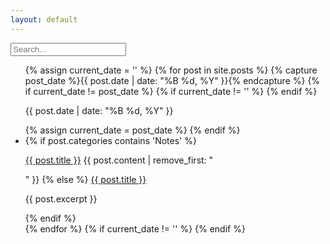 ```yaml
---
layout: default
---
```


<div class="searchInput">
  <input type="text" id="search-input" placeholder="Search...">
    <p id="p-result-count" style="margin-top: 0px;"><span id="result-count"></span></p>
    <div class="resultBox">
      <!-- here list are inserted from javascript -->
  </div>
</div>

<ul id="post-list">
  {% assign current_date = '' %}
  {% for post in site.posts %}
    {% capture post_date %}{{ post.date | date: "%B %d, %Y" }}{% endcapture %}
    {% if current_date != post_date %}
      {% if current_date != '' %}
      {% endif %}
      <div class="date-separator"><p>{{ post.date | date: "%B %d, %Y" }}</p></div>
    {% assign current_date = post_date %}
    {% endif %}
    <li class="post-item" data-tags="{{ post.tags | join: ' ' }}" data-categories="{{ post.categories | join: ' ' }}">
      {% if post.categories contains 'Notes' %}
       <p><a class="title" href="{{ site.baseurl }}{{ post.url | xml_escape }}">{{ post.title }}</a> {{ post.content | remove_first: "<p>" }}
      {% else %}
       <a href="{{ site.baseurl }}{{ post.url | xml_escape }}">{{ post.title }}</a>
        <p>{{ post.excerpt }}</p>
      {% endif %}
    </li>
  {% endfor %}
  {% if current_date != '' %}
  {% endif %}
</ul>


<script>
function highlightMatch(text, query) {
  var regex = new RegExp('(' + query + ')', 'gi');
  return text.replace(regex, function (match) {
    return '<span class="highlight">' + match + '</span>';
  });
}

const postItems = document.querySelectorAll('.post-item');
const dateSeparators = document.querySelectorAll('.date-separator');

function filterAndHighlight(searchQuery) {
  postItems.forEach(postItem => {
    const titleElement = postItem.querySelector('a');
    const contentElement = postItem.querySelector('p');
    if (!titleElement || !contentElement) {
      return;
    }
    
    const titleText = titleElement.textContent.toLowerCase();
    const contentText = contentElement.textContent.toLowerCase();

    const isVisible = (
      titleText.includes(searchQuery) ||
      contentText.includes(searchQuery)
    );

    const titleHighlighted = isVisible ? highlightMatch(titleText, searchQuery) : titleText;
    const contentHighlighted = isVisible ? highlightMatch(contentText, searchQuery) : contentText;

    titleElement.innerHTML = titleHighlighted;
    contentElement.innerHTML = contentHighlighted;

    postItem.style.display = isVisible ? 'block' : 'none';
  });

  dateSeparators.forEach(separator => {
    const associatedPosts = separator.nextElementSibling.querySelectorAll('.post-item');
    const visibleAssociatedPosts = Array.from(associatedPosts).filter(postItem => postItem.style.display !== 'none');
    separator.style.display = visibleAssociatedPosts.length > 0 ? 'block' : 'none';
  });
}

const searchInput = document.getElementById('search-input');
searchInput.addEventListener('input', function () {
  const searchQuery = searchInput.value.toLowerCase();
  filterAndHighlight(searchQuery);
});
</script>
<script src="/js/suggest.js"></script>
